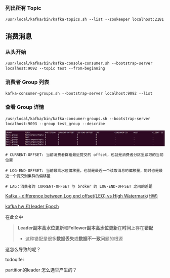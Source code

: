 ### 列出所有 Topic

```
/usr/local/kafka/bin/kafka-topics.sh --list --zookeeper localhost:2181 
```



## 消费消息

### 从头开始

```
/usr/local/kafka/bin/kafka-console-consumer.sh --bootstrap-server localhost:9092 --topic test --from-beginning
```



### 消费者 Group 列表

```
kafka-consumer-groups.sh --bootstrap-server localhost:9092 --list
```





### 查看 Group 详情

```
/usr/local/kafka/bin/kafka-consumer-groups.sh --bootstrap-server localhost:9093 --group test_group --describe
```



![./img/group.png](./img/group.png)



```
# CURRENT-OFFSET: 当前消费者群组最近提交的 offset，也就是消费者分区里读取的当前位置  

# LOG-END-OFFSET: 当前最高水位偏移量，也就是最近一个读取消息的偏移量，同时也是最近一个提交到集群的偏移量 

# LAG：消费者的 CURRENT-OFFSET 与 broker 的 LOG-END-OFFSET 之间的差距
```



[Kafka - difference between Log end offset(LEO) vs High Watermark(HW)](https://stackoverflow.com/questions/39203215/kafka-difference-between-log-end-offsetleo-vs-high-watermarkhw)

[kafka hw 和 leader Epoch](http://zhongmingmao.me/2019/09/20/kafka-high-watermark-leader-epoch/)

在此文中

> **Leader副本高水位更新**和**Follower副本高水位更新**在**时间**上存在**错配**
>
> - 这种错配是很多**数据丢失**或**数据不一致**问题的根源

这怎么导致的呢？

todoqifei





partition的leader 怎么选举产生的？

